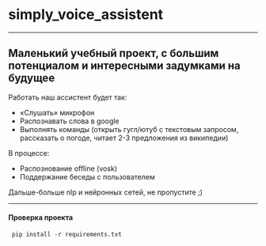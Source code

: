 # simply_voice_assistent
 ---------------------------------------------------------------
 Маленький учебный проект, с большим потенциалом и интересными задумками на будущее
 ---------------------------------------------------------------


Работать наш ассистент будет так:

 - «Слушать» микрофон
 - Распознавать слова в google
 - Выполнять команды (открыть гугл/ютуб с текстовым запросом, рассказать о погоде, читает 2-3 предложения из википедии)
 
В процессе:
 - Распознование offline (vosk)
 - Поддержание беседы c пользователем

 
 
 Дальше-больше nlp и нейронных сетей, не пропустите ;)
 
 -------------------------------------------------------
 
 #### Проверка проекта
 
```
 pip install -r requirements.txt 
```
